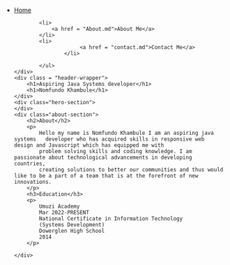 <head>
	<link rel ="stylesheet" href="homepage.css">
</head>
<body>
	<div class = "navigation-wrapper">
		<ul>
            		<li>
                		<a href = "README.md">Home</a>
			</li>

			<li>
				<a href = "About.md">About Me</a>
			</li>
			<li>
               			 <a href = "contact.md">Contact Me</a>
            		</li>

        	</ul>
	</div>
	<div class = "header-wrapper">
        <h1>Aspiring Java Systems developer</h1>
		<h1>Nomfundo Khambule</h1>
    </div>
	<div class="hero-section">
	</div>
	<div class="about-section">
		<h2>About</h2>
		<p>
			Hello my name is Nomfundo Khambule I am an aspiring java systems   developer who has acquired skills in responsive web design and Javascript which has equipped me with
			problem solving skills and coding knowledge. I am passionate about technological advancements in developing countries,
			creating solutions to better our communities and thus would like to be a part of a team that is at the forefront of new innovations.
		</p>
		<h3>Education</h3>
		<p>
			Umuzi Academy 
			Mar 2022-PRESENT 
			National Certificate in Information Technology 
			(Systems Development) 
			Dowerglen High School 
			2014
		</p> 

	</div>	

</body>
